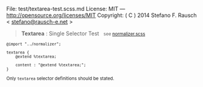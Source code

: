 File:      test/textarea-test.scss.md
License:   MIT — http://opensource.org/licenses/MIT
Copyright: ( C ) 2014 Stefano F. Rausch < stefano@rausch-e.net >

> **Textarea** : Single Selector Test  
> <small> see [normalizer.scss](../_normalizer.scss.md) </smalll>

    @import "../normalizer";

    textarea {
        @extend %textarea;

        content : "@extend %textarea;";
    }

Only `textarea` selector definitions should be stated.

